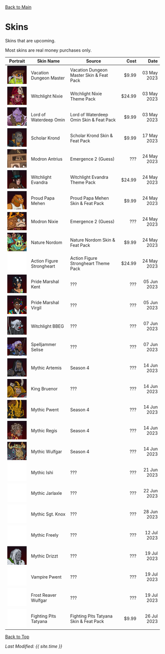 [Back to Main](index.md)

# Skins

Skins that are upcoming.

Most skins are real money purchases only.

| Portrait | Skin Name | Source | Cost | Date |
|---|---|---|--:|--:|
| ![Vacation Dungeon Master Portrait](images/skin_portraits/vacationdungeonmaster.png) | Vacation Dungeon Master | Vacation Dungeon Master Skin & Feat Pack | $9.99 | 03 May 2023 |
| ![Witchlight Nixie Portrait](images/skin_portraits/witchlightnixie.png) | Witchlight Nixie | Witchlight Nixie Theme Pack | $24.99 | 03 May 2023 |
| ![Lord of Waterdeep Omin Portrait](images/skin_portraits/lordofwaterdeepomin.png) | Lord of Waterdeep Omin | Lord of Waterdeep Omin Skin & Feat Pack | $9.99 | 03 May 2023 |
| ![Scholar Krond Portrait](images/skin_portraits/scholarkrond.png) | Scholar Krond | Scholar Krond Skin & Feat Pack | $9.99 | 17 May 2023 |
| ![Modron Antrius Portrait](images/skin_portraits/modronantrius.png) | Modron Antrius | Emergence 2 (Guess) | ??? | 24 May 2023 |
| ![Witchlight Evandra Portrait](images/skin_portraits/witchlightevandra.png) | Witchlight Evandra | Witchlight Evandra Theme Pack | $24.99 | 24 May 2023 |
| ![Proud Papa Mehen Portrait](images/skin_portraits/proudpapamehen.png) | Proud Papa Mehen | Proud Papa Mehen Skin & Feat Pack | $9.99 | 24 May 2023 |
| ![Modron Nixie Portrait](images/skin_portraits/modronnixie.png) | Modron Nixie | Emergence 2 (Guess) | ??? | 24 May 2023 |
| ![Nature Nordom Portrait](images/skin_portraits/naturenordom.png) | Nature Nordom | Nature Nordom Skin & Feat Pack | $9.99 | 24 May 2023 |
| ![Empty Placeholder](images/skin_portraits/unknown.png) | Action Figure Strongheart | Action Figure Strongheart Theme Pack | $24.99 | 24 May 2023 |
| ![Pride Marshal Kent Portrait](images/skin_portraits/pridemarshalkent.png) | Pride Marshal Kent | ??? | ??? | 05 Jun 2023 |
| ![Pride Marshal Virgil Portrait](images/skin_portraits/pridemarshalvirgil.png) | Pride Marshal Virgil | ??? | ??? | 05 Jun 2023 |
| ![Witchlight BBEG Portrait](images/skin_portraits/witchlightbbeg.png) | Witchlight BBEG | ??? | ??? | 07 Jun 2023 |
| ![Spelljammer Selise Portrait](images/skin_portraits/spelljammerselise.png) | Spelljammer Selise | ??? | ??? | 07 Jun 2023 |
| ![Mythic Artemis Portrait](images/skin_portraits/mythicartemis.png) | Mythic Artemis | Season 4 | ??? | 14 Jun 2023 |
| ![King Bruenor Portrait](images/skin_portraits/kingbruenor.png) | King Bruenor | ??? | ??? | 14 Jun 2023 |
| ![Mythic Pwent Portrait](images/skin_portraits/mythicpwent.png) | Mythic Pwent | Season 4 | ??? | 14 Jun 2023 |
| ![Mythic Regis Portrait](images/skin_portraits/mythicregis.png) | Mythic Regis | Season 4 | ??? | 14 Jun 2023 |
| ![Mythic Wulfgar Portrait](images/skin_portraits/mythicwulfgar.png) | Mythic Wulfgar | Season 4 | ??? | 14 Jun 2023 |
| ![Empty Placeholder](images/skin_portraits/unknown.png) | Mythic Ishi | ??? | ??? | 21 Jun 2023 |
| ![Empty Placeholder](images/skin_portraits/unknown.png) | Mythic Jarlaxle | ??? | ??? | 22 Jun 2023 |
| ![Empty Placeholder](images/skin_portraits/unknown.png) | Mythic Sgt. Knox | ??? | ??? | 28 Jun 2023 |
| ![Empty Placeholder](images/skin_portraits/unknown.png) | Mythic Freely | ??? | ??? | 12 Jul 2023 |
| ![Mythic Drizzt Portrait](images/skin_portraits/mythicdrizzt.png) | Mythic Drizzt | ??? | ??? | 19 Jul 2023 |
| ![Empty Placeholder](images/skin_portraits/unknown.png) | Vampire Pwent | ??? | ??? | 19 Jul 2023 |
| ![Empty Placeholder](images/skin_portraits/unknown.png) | Frost Reaver Wulfgar | ??? | ??? | 19 Jul 2023 |
| ![Empty Placeholder](images/skin_portraits/unknown.png) | Fighting Pits Tatyana | Fighting Pits Tatyana Skin & Feat Pack | $9.99 | 26 Jul 2023 |

[Back to Top](#top)

*Last Modified: {{ site.time }}*